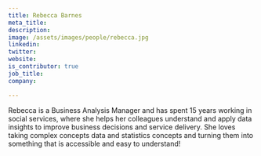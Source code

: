 ```yaml
---
title: Rebecca Barnes
meta_title:
description: 
image: /assets/images/people/rebecca.jpg
linkedin:
twitter:
website:
is_contributor: true
job_title:
company:

---
```

Rebecca is a Business Analysis Manager and has spent 15 years working in social services, where she helps her colleagues understand and apply data insights to improve business decisions and service delivery. She loves taking complex concepts data and statistics concepts and turning them into something that is accessible and easy to understand!
